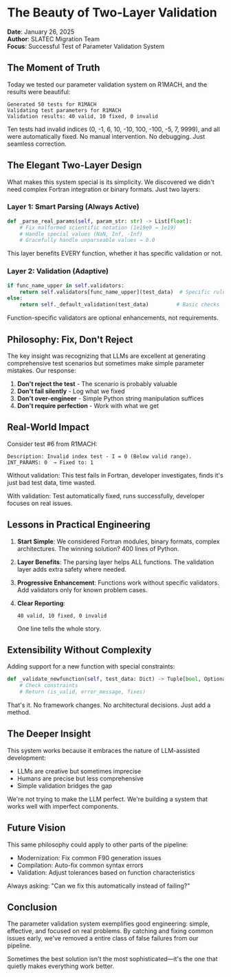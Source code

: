# The Beauty of Two-Layer Validation

**Date**: January 26, 2025  
**Author**: SLATEC Migration Team  
**Focus**: Successful Test of Parameter Validation System

## The Moment of Truth

Today we tested our parameter validation system on R1MACH, and the results were beautiful:

```
Generated 50 tests for R1MACH
Validating test parameters for R1MACH
Validation results: 40 valid, 10 fixed, 0 invalid
```

Ten tests had invalid indices (0, -1, 6, 10, -10, 100, -100, -5, 7, 9999), and all were automatically fixed. No manual intervention. No debugging. Just seamless correction.

## The Elegant Two-Layer Design

What makes this system special is its simplicity. We discovered we didn't need complex Fortran integration or binary formats. Just two layers:

### Layer 1: Smart Parsing (Always Active)
```python
def _parse_real_params(self, param_str: str) -> List[float]:
    # Fix malformed scientific notation (1e19e0 → 1e19)
    # Handle special values (NaN, Inf, -Inf)
    # Gracefully handle unparseable values → 0.0
```

This layer benefits EVERY function, whether it has specific validation or not.

### Layer 2: Validation (Adaptive)
```python
if func_name_upper in self.validators:
    return self.validators[func_name_upper](test_data)  # Specific rules
else:
    return self._default_validation(test_data)         # Basic checks
```

Function-specific validators are optional enhancements, not requirements.

## Philosophy: Fix, Don't Reject

The key insight was recognizing that LLMs are excellent at generating comprehensive test scenarios but sometimes make simple parameter mistakes. Our response:

1. **Don't reject the test** - The scenario is probably valuable
2. **Don't fail silently** - Log what we fixed
3. **Don't over-engineer** - Simple Python string manipulation suffices
4. **Don't require perfection** - Work with what we get

## Real-World Impact

Consider test #6 from R1MACH:
```
Description: Invalid index test - I = 0 (Below valid range).
INT_PARAMS: 0  → Fixed to: 1
```

Without validation: This test fails in Fortran, developer investigates, finds it's just bad test data, time wasted.

With validation: Test automatically fixed, runs successfully, developer focuses on real issues.

## Lessons in Practical Engineering

1. **Start Simple**: We considered Fortran modules, binary formats, complex architectures. The winning solution? 400 lines of Python.

2. **Layer Benefits**: The parsing layer helps ALL functions. The validation layer adds extra safety where needed.

3. **Progressive Enhancement**: Functions work without specific validators. Add validators only for known problem cases.

4. **Clear Reporting**: 
   ```
   40 valid, 10 fixed, 0 invalid
   ```
   One line tells the whole story.

## Extensibility Without Complexity

Adding support for a new function with special constraints:

```python
def _validate_newfunction(self, test_data: Dict) -> Tuple[bool, Optional[str], Optional[Dict]]:
    # Check constraints
    # Return (is_valid, error_message, fixes)
```

That's it. No framework changes. No architectural decisions. Just add a method.

## The Deeper Insight

This system works because it embraces the nature of LLM-assisted development:
- LLMs are creative but sometimes imprecise
- Humans are precise but less comprehensive
- Simple validation bridges the gap

We're not trying to make the LLM perfect. We're building a system that works well with imperfect components.

## Future Vision

This same philosophy could apply to other parts of the pipeline:
- Modernization: Fix common F90 generation issues
- Compilation: Auto-fix common syntax errors
- Validation: Adjust tolerances based on function characteristics

Always asking: "Can we fix this automatically instead of failing?"

## Conclusion

The parameter validation system exemplifies good engineering: simple, effective, and focused on real problems. By catching and fixing common issues early, we've removed a entire class of false failures from our pipeline.

Sometimes the best solution isn't the most sophisticated—it's the one that quietly makes everything work better.